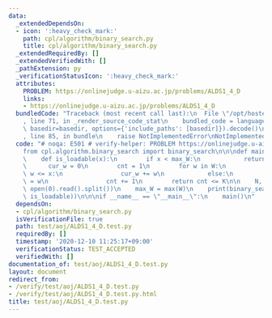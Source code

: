 ```yaml
---
data:
  _extendedDependsOn:
  - icon: ':heavy_check_mark:'
    path: cpl/algorithm/binary_search.py
    title: cpl/algorithm/binary_search.py
  _extendedRequiredBy: []
  _extendedVerifiedWith: []
  _pathExtension: py
  _verificationStatusIcon: ':heavy_check_mark:'
  attributes:
    PROBLEM: https://onlinejudge.u-aizu.ac.jp/problems/ALDS1_4_D
    links:
    - https://onlinejudge.u-aizu.ac.jp/problems/ALDS1_4_D
  bundledCode: "Traceback (most recent call last):\n  File \"/opt/hostedtoolcache/Python/3.9.1/x64/lib/python3.9/site-packages/onlinejudge_verify/documentation/build.py\"\
    , line 71, in _render_source_code_stat\n    bundled_code = language.bundle(stat.path,\
    \ basedir=basedir, options={'include_paths': [basedir]}).decode()\n  File \"/opt/hostedtoolcache/Python/3.9.1/x64/lib/python3.9/site-packages/onlinejudge_verify/languages/python.py\"\
    , line 85, in bundle\n    raise NotImplementedError\nNotImplementedError\n"
  code: "# noqa: E501 # verify-helper: PROBLEM https://onlinejudge.u-aizu.ac.jp/problems/ALDS1_4_D\n\
    from cpl.algorithm.binary_search import binary_search\n\n\ndef main() -> None:\n\
    \    def is_loadable(x):\n        if x < max_W:\n            return False\n  \
    \      cur_w = 0\n        cnt = 1\n        for w in W:\n            if cur_w +\
    \ w <= x:\n                cur_w += w\n            else:\n                cur_w\
    \ = w\n                cnt += 1\n        return cnt <= K\n\n    N, K, *W = map(int,\
    \ open(0).read().split())\n    max_W = max(W)\n    print(binary_search(0, sum(W),\
    \ is_loadable))\n\n\nif __name__ == \"__main__\":\n    main()\n"
  dependsOn:
  - cpl/algorithm/binary_search.py
  isVerificationFile: true
  path: test/aoj/ALDS1_4_D.test.py
  requiredBy: []
  timestamp: '2020-12-10 11:25:17+09:00'
  verificationStatus: TEST_ACCEPTED
  verifiedWith: []
documentation_of: test/aoj/ALDS1_4_D.test.py
layout: document
redirect_from:
- /verify/test/aoj/ALDS1_4_D.test.py
- /verify/test/aoj/ALDS1_4_D.test.py.html
title: test/aoj/ALDS1_4_D.test.py
---
```

